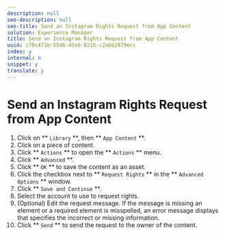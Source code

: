 ```yaml
---
description: null
seo-description: null
seo-title: Send an Instagram Rights Request from App Content
solution: Experience Manager
title: Send an Instagram Rights Request from App Content
uuid: c78c471b-5546-43a9-8216-c2abb2979ecc
index: y
internal: n
snippet: y
translate: y
---
```


# Send an Instagram Rights Request from App Content


1. Click on ** `Library` **, then ** `App Content` **.
1. Click on a piece of content.
1. Click ** `Actions` ** to open the ** `Actions` ** menu.
1. Click ** `Advanced` **.
1. Click ** `OK` ** to save the content as an asset.
1. Click the checkbox next to ** `Request Rights` ** in the ** `Advanced Options` ** window.
1. Click ** `Save and Continue` **.
1. Select the account to use to request rights.
1. (Optional) Edit the request message. If the message is missing an element or a required element is misspelled, an error message displays that specifies the incorrect or missing information.
1. Click ** `Send` ** to send the request to the owner of the content.
